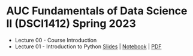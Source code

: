 # AUC Fundamentals of Data Science II (DSCI1412) Spring 2023

- Lecture 00 - Course Introduction
- Lecture 01 - Introduction to Python  [Slides](https://ahmedmoustafa.github.io/auc-data-science-ii-spring2023/lecture01.html) | [Notebook](notebooks/lecture01.ipynb) | [PDF](pdfs/lecture01.pdf)
